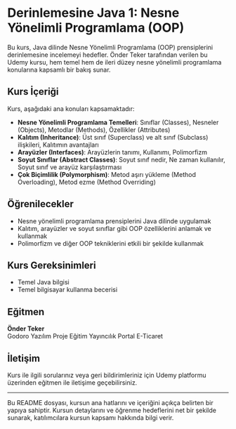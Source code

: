 # Derinlemesine Java 1: Nesne Yönelimli Programlama (OOP)

Bu kurs, Java dilinde Nesne Yönelimli Programlama (OOP) prensiplerini derinlemesine incelemeyi hedefler. Önder Teker tarafından verilen bu Udemy kursu, hem temel hem de ileri düzey nesne yönelimli programlama konularına kapsamlı bir bakış sunar.

## Kurs İçeriği

Kurs, aşağıdaki ana konuları kapsamaktadır:

- **Nesne Yönelimli Programlama Temelleri**: Sınıflar (Classes), Nesneler (Objects), Metodlar (Methods), Özellikler (Attributes)
- **Kalıtım (Inheritance)**: Üst sınıf (Superclass) ve alt sınıf (Subclass) ilişkileri, Kalıtımın avantajları
- **Arayüzler (Interfaces)**: Arayüzlerin tanımı, Kullanımı, Polimorfizm
- **Soyut Sınıflar (Abstract Classes)**: Soyut sınıf nedir, Ne zaman kullanılır, Soyut sınıf ve arayüz karşılaştırması
- **Çok Biçimlilik (Polymorphism)**: Metod aşırı yükleme (Method Overloading), Metod ezme (Method Overriding)

## Öğrenilecekler

- Nesne yönelimli programlama prensiplerini Java dilinde uygulamak
- Kalıtım, arayüzler ve soyut sınıflar gibi OOP özelliklerini anlamak ve kullanmak
- Polimorfizm ve diğer OOP tekniklerini etkili bir şekilde kullanmak

## Kurs Gereksinimleri

- Temel Java bilgisi
- Temel bilgisayar kullanma becerisi

## Eğitmen

**Önder Teker**  
Godoro Yazılım Proje Eğitim Yayıncılık Portal E-Ticaret

## İletişim

Kurs ile ilgili sorularınız veya geri bildirimleriniz için Udemy platformu üzerinden eğitmen ile iletişime geçebilirsiniz.

---

Bu README dosyası, kursun ana hatlarını ve içeriğini açıkça belirten bir yapıya sahiptir. Kursun detaylarını ve öğrenme hedeflerini net bir şekilde sunarak, katılımcılara kursun kapsamı hakkında bilgi verir.
